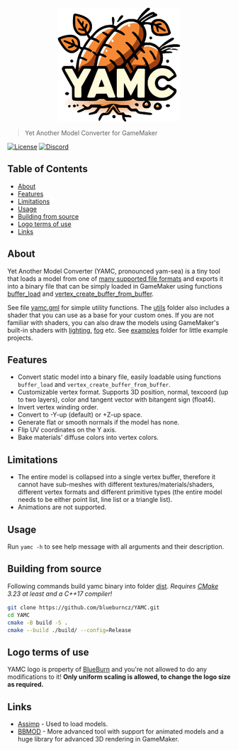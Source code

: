 <p align="center">
  <img src="Logo.svg" height="256px" alt="Logo"/>
</p>

> Yet Another Model Converter for GameMaker

[![License](https://img.shields.io/github/license/blueburncz/YAMC)](LICENSE)
[![Discord](https://img.shields.io/discord/298884075585011713?label=Discord)](https://discord.gg/ep2BGPm)

## Table of Contents
* [About](#about)
* [Features](#features)
* [Limitations](#limitations)
* [Usage](#usage)
* [Building from source](#building-from-source)
* [Logo terms of use](#logo-terms-of-use)
* [Links](#links)

## About
Yet Another Model Converter (YAMC, pronounced yam-sea) is a tiny tool that loads
a model from one of [many supported file formats](https://github.com/assimp/assimp/blob/master/doc/Fileformats.md)
and exports it into a binary file that can be simply loaded in GameMaker using
functions [buffer_load](https://manual.yoyogames.com/GameMaker_Language/GML_Reference/Buffers/buffer_load.htm)
and [vertex_create_buffer_from_buffer](https://manual.yoyogames.com/GameMaker_Language/GML_Reference/Drawing/Primitives/vertex_create_buffer_from_buffer.htm).

See file [yamc.gml](utils/yamc.gml) for simple utility functions. The
[utils](utils) folder also includes a shader that you can use as a base for your
custom ones. If you are not familiar with shaders, you can also draw the models
using GameMaker's built-in shaders with [lighting](https://manual.yoyogames.com/GameMaker_Language/GML_Reference/Drawing/Lighting/Lighting.htm),
[fog](https://manual.yoyogames.com/GameMaker_Language/GML_Reference/Drawing/GPU_Control/gpu_set_fog.htm)
etc. See [examples](examples) folder for little example projects.

## Features
* Convert static model into a binary file, easily loadable using functions `buffer_load` and `vertex_create_buffer_from_buffer`.
* Customizable vertex format. Supports 3D position, normal, texcoord (up to two layers), color and tangent vector with bitangent sign (float4).
* Invert vertex winding order.
* Convert to -Y-up (default) or +Z-up space.
* Generate flat or smooth normals if the model has none.
* Flip UV coordinates on the Y axis.
* Bake materials' diffuse colors into vertex colors.

## Limitations
* The entire model is collapsed into a single vertex buffer, therefore it cannot have sub-meshes with different textures/materials/shaders, different vertex formats and different primitive types (the entire model needs to be either point list, line list or a triangle list).
* Animations are not supported.

## Usage
Run `yamc -h` to see help message with all arguments and their description.

## Building from source
Following commands build yamc binary into folder [dist](dist).
*Requires [CMake](https://cmake.org/) 3.23 at least and a C++17 compiler!*

```sh
git clone https://github.com/blueburncz/YAMC.git
cd YAMC
cmake -B build -S .
cmake --build ./build/ --config=Release
```

## Logo terms of use
YAMC logo is property of [BlueBurn](https://blueburn.cz) and you're not allowed to do any modifications to it! **Only uniform scaling is allowed, to change the logo size as required.**

## Links
* [Assimp](https://github.com/assimp/assimp) - Used to load models.
* [BBMOD](https://github.com/blueburncz/BBMOD) - More advanced tool with support for animated models and a huge library for advanced 3D rendering in GameMaker.
